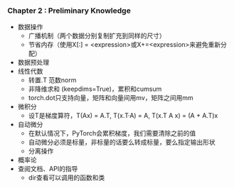 ### Chapter 2 : Preliminary Knowledge
- 数据操作
  - 广播机制（两个数据分别复制扩充到同样的尺寸）
  - 节省内存（使用X[:] = \<expression\>或X+=\<expression\>来避免重新分配）
- 数据预处理
- 线性代数 
  - 转置.T 范数norm
  - 非降维求和 (keepdims=True)，累积和cumsum
  - torch.dot只支持向量，矩阵和向量间用mv，矩阵之间用mm
- 微积分
  - 设T是梯度算符，T(Ax) = A.T, T(x.T·A) = A, T(x.T A x) = (A + A.T)x
- 自动微分
  - 在默认情况下，PyTorch会累积梯度，我们需要清除之前的值
  - 自动微分必须是标量，非标量的话要么转成标量，要么指定输出形状
  - 分离操作
- 概率论
- 查阅文档、API的指导
  - dir查看可以调用的函数和类